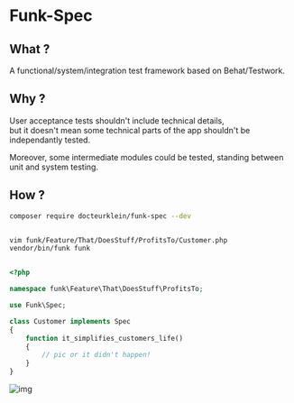 
Funk-Spec
=========


## What ?

A functional/system/integration test framework based on Behat/Testwork.

## Why ?

User acceptance tests shouldn't include technical details,  
but it doesn't mean some technical parts of the app shouldn't be independantly tested.

Moreover, some intermediate modules could be tested, standing between unit and system testing.

## How ?

``` bash
composer require docteurklein/funk-spec --dev
```

``` bash

vim funk/Feature/That/DoesStuff/ProfitsTo/Customer.php
vendor/bin/funk funk
```


``` php

<?php

namespace funk\Feature\That\DoesStuff\ProfitsTo;

use Funk\Spec;

class Customer implements Spec
{
    function it_simplifies_customers_life()
    {
        // pic or it didn't happen!
    }
}

```

![img](https://raw.githubusercontent.com/funk-spec/funk-spec/master/funk.png)
